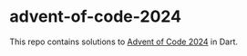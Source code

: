 # advent-of-code-2024

This repo contains solutions to [Advent of Code 2024][aoc] in Dart.

[aoc]: https://adventofcode.com/2024

